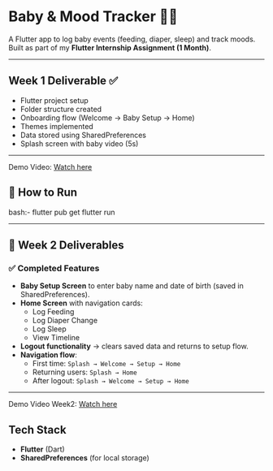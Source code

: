 # Baby & Mood Tracker 👶🍼

A Flutter app to log baby events (feeding, diaper, sleep) and track moods.  
Built as part of my **Flutter Internship Assignment (1 Month)**.

---

##  Week 1 Deliverable ✅
-  Flutter project setup
-  Folder structure created
-  Onboarding flow (Welcome → Baby Setup → Home)
-  Themes implemented
-  Data stored using SharedPreferences
-  Splash screen with baby video (5s)

---

 Demo Video: [Watch here](https://drive.google.com/file/d/1Fd8J4npQOwGCBCC2q6dfE8SEicsEpZNQ/view?usp=drivesdk)

## 🚀 How to Run
 bash:-
flutter pub get
flutter run

---

## 🚀 Week 2 Deliverables

### ✅ Completed Features

- **Baby Setup Screen** to enter baby name and date of birth (saved in SharedPreferences).  
- **Home Screen** with navigation cards:
  - Log Feeding  
  - Log Diaper Change  
  - Log Sleep  
  - View Timeline  
- **Logout functionality** → clears saved data and returns to setup flow.  
- **Navigation flow**:
  - First time: `Splash → Welcome → Setup → Home`  
  - Returning users: `Splash → Home`  
  - After logout: `Splash → Welcome → Setup → Home`

---

Demo Video Week2: [Watch here](https://drive.google.com/file/d/1BKUM0iByMtI0hL0P3A-0aTODyD3YUQym/view?usp=drivesdk)


## Tech Stack
- **Flutter** (Dart)  
- **SharedPreferences** (for local storage)  

